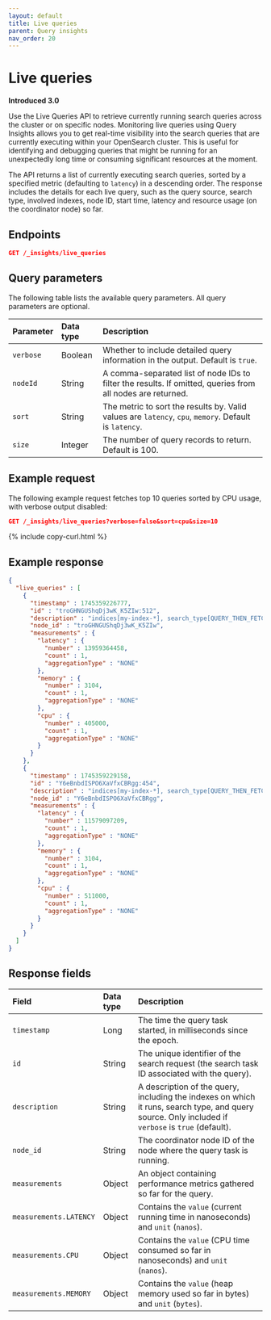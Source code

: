 ```yaml
---
layout: default
title: Live queries
parent: Query insights
nav_order: 20
---
```


# Live queries
**Introduced 3.0**

Use the Live Queries API to retrieve currently running search queries across the cluster or on specific nodes. Monitoring live queries using Query Insights allows you to get real-time visibility into the search queries that are currently executing within your OpenSearch cluster. This is useful for identifying and debugging queries that might be running for an unexpectedly long time or consuming significant resources at the moment.

The API returns a list of currently executing search queries, sorted by a specified metric (defaulting to `latency`) in a descending order. The response includes the details for each live query, such as the query source, search type, involved indexes, node ID, start time, latency and resource usage (on the coordinator node) so far.

## Endpoints

```json
GET /_insights/live_queries
```

## Query parameters

The following table lists the available query parameters. All query parameters are optional.

| Parameter | Data type | Description |
| :--- | :--- | :--- |
| `verbose` | Boolean | Whether to include detailed query information in the output. Default is `true`. |
| `nodeId` | String | A comma-separated list of node IDs to filter the results. If omitted, queries from all nodes are returned. |
| `sort` | String | The metric to sort the results by. Valid values are `latency`, `cpu`, `memory`. Default is `latency`. |
| `size` | Integer | The number of query records to return. Default is 100. |

## Example request

The following example request fetches top 10 queries sorted by CPU usage, with verbose output disabled:

```json
GET /_insights/live_queries?verbose=false&sort=cpu&size=10
```
{% include copy-curl.html %}

## Example response

```json
{
  "live_queries" : [
    {
      "timestamp" : 1745359226777,
      "id" : "troGHNGUShqDj3wK_K5ZIw:512",
      "description" : "indices[my-index-*], search_type[QUERY_THEN_FETCH], source[{\"size\":20,\"query\":{\"term\":{\"user.id\":{\"value\":\"userId\",\"boost\":1.0}}}}]",
      "node_id" : "troGHNGUShqDj3wK_K5ZIw",
      "measurements" : {
        "latency" : {
          "number" : 13959364458,
          "count" : 1,
          "aggregationType" : "NONE"
        },
        "memory" : {
          "number" : 3104,
          "count" : 1,
          "aggregationType" : "NONE"
        },
        "cpu" : {
          "number" : 405000,
          "count" : 1,
          "aggregationType" : "NONE"
        }
      }
    },
    {
      "timestamp" : 1745359229158,
      "id" : "Y6eBnbdISPO6XaVfxCBRgg:454",
      "description" : "indices[my-index-*], search_type[QUERY_THEN_FETCH], source[{\"size\":20,\"query\":{\"term\":{\"user.id\":{\"value\":\"userId\",\"boost\":1.0}}}}]",
      "node_id" : "Y6eBnbdISPO6XaVfxCBRgg",
      "measurements" : {
        "latency" : {
          "number" : 11579097209,
          "count" : 1,
          "aggregationType" : "NONE"
        },
        "memory" : {
          "number" : 3104,
          "count" : 1,
          "aggregationType" : "NONE"
        },
        "cpu" : {
          "number" : 511000,
          "count" : 1,
          "aggregationType" : "NONE"
        }
      }
    }
  ]
}
```

## Response fields

| Field               | Data type | Description                                                                                                |
| :------------------ | :-------- | :--------------------------------------------------------------------------------------------------------- |
| `timestamp`         | Long      | The time the query task started, in milliseconds since the epoch.                                          |
| `id`          | String    | The unique identifier of the search request (the search task ID associated with the query).                                     |
| `description`| String | A description of the query, including the indexes on which it runs, search type, and query source. Only included if `verbose` is `true` (default).          |
| `node_id`| String    | The coordinator node ID of the node where the query task is running.                                                        |
| `measurements`      | Object    | An object containing performance metrics gathered so far for the query.                                     |
| `measurements.LATENCY` | Object    | Contains the `value` (current running time in nanoseconds) and `unit` (`nanos`).                           |
| `measurements.CPU`    | Object    | Contains the `value` (CPU time consumed so far in nanoseconds) and `unit` (`nanos`).                      |
| `measurements.MEMORY` | Object    | Contains the `value` (heap memory used so far in bytes) and `unit` (`bytes`).                             |
